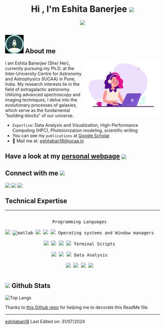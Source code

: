 <h1 align="center">Hi , I'm Eshita Banerjee <img src="https://media.giphy.com/media/hvRJCLFzcasrR4ia7z/giphy.gif" width= 40px></h1>
<p align="center">
  <a href="https://github.com/DenverCoder1/readme-typing-svg"><img src="https://readme-typing-svg.herokuapp.com?font=Time+New+Roman&color=%23C8BE25&size=25&center=true&vCenter=true&width=600&height=100&lines=Observational+Astrophysicist;Research+Scholar+@IUCAA;see+my+personal+webpage;https://eshitaban18.github.io/"></a>
</p>

## <img src="https://github.com/eshitaban18/eshitaban18/blob/3855bfff7ca7780becd1c850aeb40043b3c0ce10/gifs/rocket.webp" width = 60px />  About me

<img align="right" src="https://github.com/eshitaban18/eshitaban18/blob/3855bfff7ca7780becd1c850aeb40043b3c0ce10/gifs/girl_coder.gif" width = 250px>

I am Eshita Banerjee (She/ Her), currently pursuing my Ph.D. at the Inter-University Centre for Astronomy and Astrophysics (IUCAA) in Pune, India. My research interests lie in the field of extragalactic astronomy. Utilizing advanced spectroscopy and imaging techniques, I delve into the evolutionary processes of galaxies, which serve as the fundamental "building-blocks" of our universe.

- `Expertise`:  Data Analysis and Visualization, High-Performance Computing (HPC), Photoionization modeling, scientific writing 
- You can see my `publications` at [Google Scholar](https://scholar.google.com/citations?user=pNvsLn0AAAAJ&hl=en&authuser=1)
- 💬 Mail me at: eshitaban18@iucaa.in

## Have a look at my [personal webpage](https://eshitaban18.github.io/) <img align="center" src="https://github.com/eshitaban18/eshitaban18/tree/main/gifs/look.gif" width = 250px>


<h2> Connect with me <img src='https://raw.githubusercontent.com/ShahriarShafin/ShahriarShafin/main/Assets/handshake.gif' width="100px"> </h2>
<a href = 'https://www.linkedin.com/in/eshita-banerjee-6821842b6'> <img width = '32px' align= 'center' src="https://raw.githubusercontent.com/rahulbanerjee26/githubAboutMeGenerator/main/icons/linked-in-alt.svg"/></a> 
<a href = 'https://twitter.com/EshitaBanerjee8'> <img width = '32px' align= 'center' src="https://raw.githubusercontent.com/rahulbanerjee26/githubAboutMeGenerator/main/icons/twitter.svg"/></a>   
<a href = 'https://github.com/eshitaban18'> <img width = '32px' align= 'center' src="https://raw.githubusercontent.com/rahulbanerjee26/githubAboutMeGenerator/main/icons/github.svg"/></a>




## Technical Expertise

----
<div>
  <p style="display: inline-block;" align="center">
    <kbd>
      <kbd>Programming Languages</kbd>
      <br>
      <br>
      <img width="30px" src="https://cdn.jsdelivr.net/gh/devicons/devicon/icons/python/python-original.svg" />
      <img title="matlab" width="30px" src="https://cdn.jsdelivr.net/gh/devicons/devicon/icons/matlab/matlab-original.svg" />
      <img width="30px" src="https://cdn.jsdelivr.net/gh/devicons/devicon/icons/r/r-original.svg" /> 
      <img width="30px" src="https://cdn.jsdelivr.net/gh/devicons/devicon/icons/cplusplus/cplusplus-original.svg" />
      <img width="30px" src="https://cdn.jsdelivr.net/gh/devicons/devicon@latest/icons/fortran/fortran-original.svg" />
   </kbd>
    <kbd>
      <kbd>Operating systems and Window managers</kbd>
      <br>
      <br>
      <img width="30px" src="https://cdn.jsdelivr.net/gh/devicons/devicon/icons/linux/linux-original.svg" />
      <img width="30px" src="https://cdn.jsdelivr.net/gh/devicons/devicon/icons/archlinux/archlinux-original.svg" />
      <img width="30px" src="https://cdn.jsdelivr.net/gh/devicons/devicon@latest/icons/ubuntu/ubuntu-original.svg" />
      <img width="30px" src="./gifs/bspwm.webp" />
    </kbd>
    <kbd>
      <kbd>Terminal Scripts</kbd>
      <br>
      <br>
      <img width="30px" src="https://cdn.jsdelivr.net/gh/devicons/devicon/icons/bash/bash-original.svg" />
      <img width="30px" src="https://cdn.jsdelivr.net/gh/devicons/devicon@latest/icons/neovim/neovim-original.svg" />
      <img width="30px" src="https://cdn.jsdelivr.net/gh/devicons/devicon/icons/vim/vim-original.svg" />
      </kbd>
        <kbd>
      <kbd>Data Analysis</kbd>
      <br>
      <br>
      <img width="30px" src="https://cdn.jsdelivr.net/gh/devicons/devicon/icons/numpy/numpy-original.svg" />
      <img width="30px" src="https://cdn.jsdelivr.net/gh/devicons/devicon/icons/pandas/pandas-original.svg" />
      <img width="30px" src="https://scipy.org/images/logo.svg" />
      <img width="30px" src="https://cdn.jsdelivr.net/gh/devicons/devicon@latest/icons/scikitlearn/scikitlearn-original.svg" />
    </kbd>
    <!---
    <kbd>
      <kbd>Tools & IDEs</kbd>
      <br>
      <br>
      <img width="30px" src="https://cdn.jsdelivr.net/gh/devicons/devicon/icons/anaconda/anaconda-original.svg" />
      <img width="30px" src="https://cdn.jsdelivr.net/gh/devicons/devicon@latest/icons/spyder/spyder-original.svg" />
      <img width="30px" src="https://cdn.jsdelivr.net/gh/devicons/devicon/icons/jupyter/jupyter-original.svg" />
      <img width="30px" src="https://cdn.jsdelivr.net/gh/devicons/devicon/icons/gcc/gcc-original.svg" />
      <img width="30px" src="https://cdn.jsdelivr.net/gh/devicons/devicon@latest/icons/latex/latex-original.svg" />
      <img width="30px" src="https://cdn.jsdelivr.net/gh/devicons/devicon/icons/ssh/ssh-original.svg" />
  </kbd>
    -->
  </p>
</div>

## <img src="https://github.com/7oSkaaa/7oSkaaa/blob/main/Images/Statistics.gif?raw=true" width = 50px />  Github Stats

![Top Langs](https://github-readme-stats.vercel.app/api/top-langs/?username=eshitaban18&theme=tokyonight)

Thanks to [this Github repo](https://github.com/durgeshsamariya/awesome-github-profile-readme-templates) for helping me to decorate this ReadMe file.



-------------------------------------------------------------------------
[eshitaban18](https://github.com/eshitaban18)
Last Edited on: 31/07/2024
